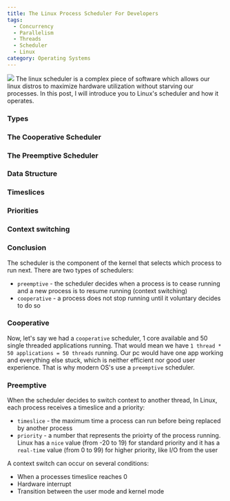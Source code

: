 ```yaml
---
title: The Linux Process Scheduler For Developers
tags:
  - Concurrency
  - Parallelism
  - Threads
  - Scheduler
  - Linux
category: Operating Systems
---
```


![](./concurrency.jpg)
The linux scheduler is a complex piece of software which allows our linux distros to maximize hardware utilization without starving our processes. In this post, I will introduce you to Linux's scheduler and how it operates.

### Types
### The Cooperative Scheduler
### The Preemptive Scheduler
### Data Structure
### Timeslices
### Priorities
### Context switching
### Conclusion

The scheduler is the component of the kernel that selects which process to run next.
There are two types of schedulers:

  - `preemptive` - the scheduler decides when a process is to cease running and a new process is to resume running (context switching)
  - `cooperative` - a process does not stop running until it voluntary decides to do so

### Cooperative
Now, let's say we had a `cooperative` scheduler, 1 core available and 50 single threaded applications running. That would mean we have `1 thread * 50 applications = 50 threads` running. Our pc would have one app working and everything else stuck, which is neither efficient nor good user experience. That is why modern OS's use a `preemptive` scheduler.

### Preemptive
When the scheduler decides to switch context to another thread,
In Linux, each process receives a timeslice and a priority:
   - `timeslice` - the maximum time a process can run before being replaced by another process
   - `priority` - a number that represents the prioirty of the process running. Linux has a `nice` value (from -20 to 19) for standard priority and it has a `real-time` value (from 0 to 99) for higher priority, like I/O from the user

A context switch can occur on several conditions:
  - When a processes timeslice reaches 0
  - Hardware interrupt
  - Transition between the user mode and kernel mode
